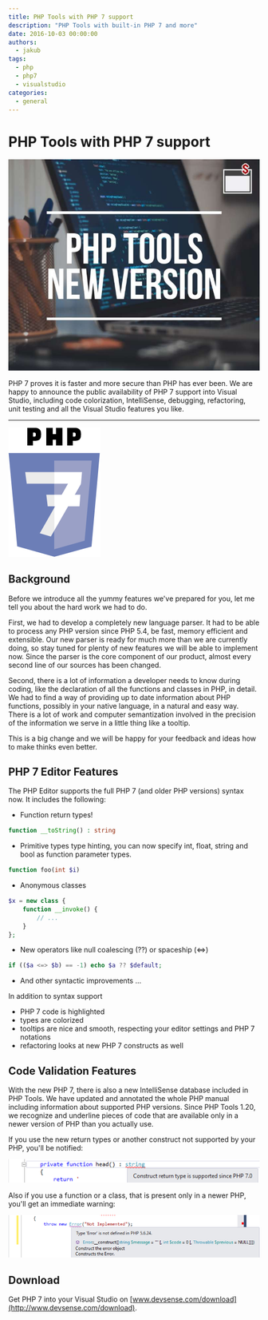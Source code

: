 ```yaml
---
title: PHP Tools with PHP 7 support
description: "PHP Tools with built-in PHP 7 and more"
date: 2016-10-03 00:00:00
authors:
  - jakub
tags:
  - php
  - php7
  - visualstudio
categories:
  - general
---
```


# PHP Tools with PHP 7 support

![Cover Image](imgs/phptoolsnewversionblog.jpg)

PHP 7 proves it is faster and more secure than PHP has ever been. We are happy to announce the public availability of PHP 7 support into Visual Studio, including code colorization, IntelliSense, debugging, refactoring, unit testing and all the Visual Studio features you like.

<!-- more -->

---

![php7-transparent](imgs\php7-transparent.png)

## Background

Before we introduce all the yummy features we've prepared for you, let me tell you about the hard work we had to do.

First, we had to develop a completely new language parser. It had to be able to process any PHP version since PHP 5.4, be fast, memory efficient and extensible. Our new parser is ready for much more than we are currently doing, so stay tuned for plenty of new features we will be able to implement now. Since the parser is the core component of our product, almost every second line of our sources has been changed.

Second, there is a lot of information a developer needs to know during coding, like the declaration of all the functions and classes in PHP, in detail. We had to find a way of providing up to date information about PHP functions, possibly in your native language, in a natural and easy way. There is a lot of work and computer semantization involved in the precision of the information we serve in a little thing like a tooltip.

This is a big change and we will be happy for your feedback and ideas how to make thinks even better.

## PHP 7 Editor Features

The PHP Editor supports the full PHP 7 (and older PHP versions) syntax now. It includes the following:

* Function return types!

```php
function __toString() : string
```

* Primitive types type hinting, you can now specify int, float, string and bool as function parameter types.

```php
function foo(int $i)
```

* Anonymous classes

```php
$x = new class {
    function __invoke() {
	    // ...
	}
};
```

* New operators like null coalescing (??) or spaceship (<=>)

```php
if (($a <=> $b) == -1) echo $a ?? $default;
```

* And other syntactic improvements ...

In addition to syntax support
* PHP 7 code is highlighted
* types are colorized
* tooltips are nice and smooth, respecting your editor settings and PHP 7 notations
* refactoring looks at new PHP 7 constructs as well

## Code Validation Features

With the new PHP 7, there is also a new IntelliSense database included in PHP Tools. We have updated and annotated the whole PHP manual including information about supported PHP versions. Since PHP Tools 1.20, we recognize and underline pieces of code that are available only in a newer version of PHP than you actually use.

If you use the new return types or another construct not supported by your PHP, you'll be notified: 

![return_type_err](imgs\return_type_err.png)

Also if you use a function or a class, that is present only in a newer PHP, you'll get an immediate warning:

![newtype_err](imgs\newtype_err.png)

## Download

Get PHP 7 into your Visual Studio on [www.devsense.com/download](http://www.devsense.com/download).